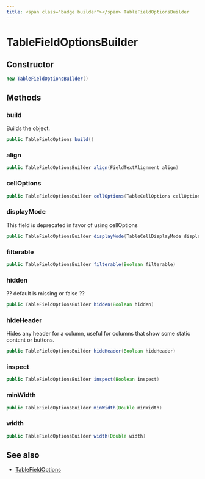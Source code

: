 ```yaml
---
title: <span class="badge builder"></span> TableFieldOptionsBuilder
---
```

# <span class="badge builder"></span> TableFieldOptionsBuilder

## Constructor

```java
new TableFieldOptionsBuilder()
```
## Methods

### <span class="badge object-method"></span> build

Builds the object.

```java
public TableFieldOptions build()
```

### <span class="badge object-method"></span> align

```java
public TableFieldOptionsBuilder align(FieldTextAlignment align)
```

### <span class="badge object-method"></span> cellOptions

```java
public TableFieldOptionsBuilder cellOptions(TableCellOptions cellOptions)
```

### <span class="badge object-method"></span> displayMode

This field is deprecated in favor of using cellOptions

```java
public TableFieldOptionsBuilder displayMode(TableCellDisplayMode displayMode)
```

### <span class="badge object-method"></span> filterable

```java
public TableFieldOptionsBuilder filterable(Boolean filterable)
```

### <span class="badge object-method"></span> hidden

?? default is missing or false ??

```java
public TableFieldOptionsBuilder hidden(Boolean hidden)
```

### <span class="badge object-method"></span> hideHeader

Hides any header for a column, useful for columns that show some static content or buttons.

```java
public TableFieldOptionsBuilder hideHeader(Boolean hideHeader)
```

### <span class="badge object-method"></span> inspect

```java
public TableFieldOptionsBuilder inspect(Boolean inspect)
```

### <span class="badge object-method"></span> minWidth

```java
public TableFieldOptionsBuilder minWidth(Double minWidth)
```

### <span class="badge object-method"></span> width

```java
public TableFieldOptionsBuilder width(Double width)
```

## See also

 * <span class="badge object-type-class"></span> [TableFieldOptions](./object-TableFieldOptions.md)

